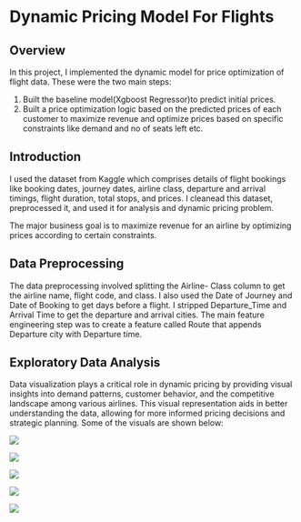 # Dynamic Pricing Model For Flights
## Overview 
In this project, I implemented the dynamic model for price optimization of flight data. These were the two main steps:
1) Built the baseline model(Xgboost Regressor)to predict initial prices.
2) Built a price optimization logic based on the predicted prices of each customer to maximize revenue and optimize prices based on specific constraints like demand and no of seats left etc.

## Introduction  
I used the dataset from Kaggle which comprises details of flight bookings like booking dates, journey dates, airline class, departure and arrival timings, flight duration, total stops, and prices. I cleanead this dataset, preprocessed it, and used it for analysis and dynamic pricing problem.

The major business goal is to maximize revenue for an airline by optimizing prices according to certain constraints.

## Data Preprocessing 
The data preprocessing involved splitting the Airline- Class column to get the airline name, flight code, and class. I also used the Date of Journey and Date of Booking to get days before a flight. I stripped Departure_Time and Arrival Time to get the departure and arrival cities. The main feature engineering step was to create a feature called Route that appends Departure city with Departure time.

## Exploratory Data Analysis
Data visualization plays a critical role in dynamic pricing by providing visual insights into demand patterns, customer behavior, and the competitive landscape among various airlines. This visual representation aids in better understanding the data, allowing for more informed pricing decisions and strategic planning.
Some of the visuals are shown below:

![](/images/visual.jpg)

![](/images/visual2.jpg)

![](/images/visual3.jpg)

![](/images/visual4.jpg)

![](/images/visual5.jpg)


